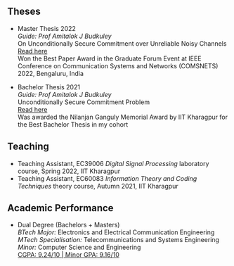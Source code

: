 
## Theses
- Master Thesis 2022 \
_Guide: Prof Amitalok J Budkuley_ \
On Unconditionally Secure Commitment over Unreliable Noisy Channels \
[Read here](assets/files/prints/Masters_Thesis.pdf) \
[<i class="fa fa-trophy" aria-hidden="true"></i>](assets/files/certificates/COMSNETS_2022_award.pdf)  Won the Best Paper Award in the Graduate Forum Event at IEEE Conference on Communication Systems and Networks (COMSNETS) 2022, Bengaluru, India

- Bachelor Thesis 2021 \
_Guide: Prof Amitalok J Budkuley_ \
Unconditionally Secure Commitment Problem \
[Read here](assets/files/prints/Bachelor_Thesis_Manideep_17EC34003/main.pdf) \
[<i class="fa fa-trophy" aria-hidden="true"></i>](assets/files/certificates/NilanjanGanguly_Award.pdf) Was awarded the Nilanjan Ganguly Memorial Award by IIT Kharagpur for the Best Bachelor Thesis in my cohort

## Teaching
- Teaching Assistant, EC39006 _Digital Signal Processing_ laboratory course, Spring 2022, IIT Kharagpur
- Teaching Assistant, EC60083 _Information Theory and Coding Techniques_ theory course, Autumn 2021, IIT Kharagpur

## Academic Performance
- Dual Degree (Bachelors + Masters) \
_BTech Major:_ Electronics and Electrical Communication Engineering \
_MTech Specialisation:_ Telecommunications and Systems Engineering  \
_Minor:_ Computer Science and Engineering \
[CGPA: 9.24/10 | Minor GPA: 9.16/10](assets/files/Grade_Card_IIT.pdf)
